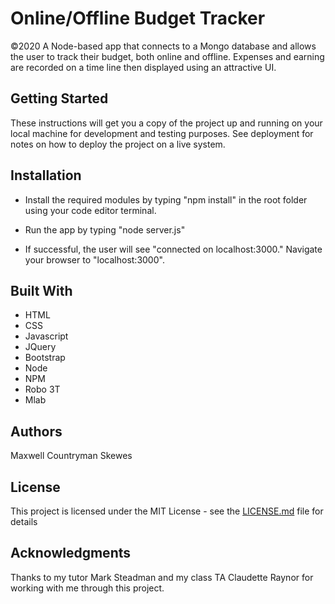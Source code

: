 # Online/Offline Budget Tracker
©2020
A Node-based app that connects to a Mongo database and allows the user to track their budget, both online and offline. Expenses and earning are recorded on a time line then displayed using an attractive UI.

## Getting Started
These instructions will get you a copy of the project up and running on your local machine for development and testing purposes. See deployment for notes on how to deploy the project on a live system.

## Installation
* Install the required modules by typing "npm install" in the root folder using your code editor terminal.

* Run the app by typing "node server.js"

* If successful, the user will see "connected on localhost:3000." Navigate your browser to "localhost:3000".

## Built With
* HTML
* CSS
* Javascript
* JQuery
* Bootstrap
* Node
* NPM
* Robo 3T
* Mlab

## Authors
Maxwell Countryman Skewes 

## License
This project is licensed under the MIT License - see the [LICENSE.md](LICENSE.md) file for details

## Acknowledgments
Thanks to my tutor Mark Steadman and my class TA Claudette Raynor for working with me through this project.
